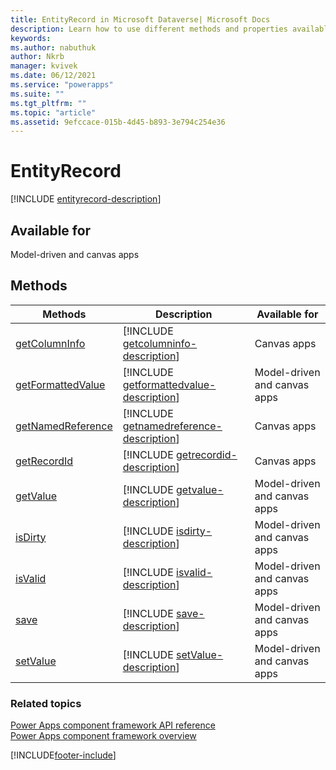 ```yaml
---
title: EntityRecord in Microsoft Dataverse| Microsoft Docs
description: Learn how to use different methods and properties available for EntityRecord in Power Apps component framework.
keywords:
ms.author: nabuthuk
author: Nkrb
manager: kvivek
ms.date: 06/12/2021
ms.service: "powerapps"
ms.suite: ""
ms.tgt_pltfrm: ""
ms.topic: "article"
ms.assetid: 9efccace-015b-4d45-b893-3e794c254e36
---
```


# EntityRecord

[!INCLUDE [entityrecord-description](includes/entityrecord-description.md)]

## Available for

Model-driven and canvas apps

## Methods

| Methods                                                | Description                                                                                        | Available for                |
| ------------------------------------------------------ | -------------------------------------------------------------------------------------------------- | ---------------------------- |
| [getColumnInfo](entityrecord/getColumnInfo.md)         | [!INCLUDE [getcolumninfo-description](entityrecord/includes/getcolumninfo-description.md)]         | Canvas apps                  |
| [getFormattedValue](entityrecord/getformattedvalue.md) | [!INCLUDE [getformattedvalue-description](entityrecord/includes/getformattedvalue-description.md)] | Model-driven and canvas apps |
| [getNamedReference](entityrecord/getnamedreference.md) | [!INCLUDE [getnamedreference-description](entityrecord/includes/getnamedreference-description.md)] | Canvas apps                  |
| [getRecordId](entityrecord/getrecordid.md)             | [!INCLUDE [getrecordid-description](entityrecord/includes/getrecordid-description.md)]             | Canvas apps                  |
| [getValue](entityrecord/getvalue.md)                   | [!INCLUDE [getvalue-description](entityrecord/includes/getvalue-description.md)]                   | Model-driven and canvas apps |
| [isDirty](entityrecord/isDirty.md)                     | [!INCLUDE [isdirty-description](entityrecord/includes/isdirty-description.md)]                     | Model-driven and canvas apps |
| [isValid](entityrecord/isValid.md)                     | [!INCLUDE [isvalid-description](entityrecord/includes/isvalid-description.md)]                     | Model-driven and canvas apps |
| [save](entityrecord/save.md)                           | [!INCLUDE [save-description](entityrecord/includes/save-description.md)]                           | Model-driven and canvas apps |
| [setValue](entityrecord/setValue.md)                   | [!INCLUDE [setValue-description](entityrecord/includes/setValue-description.md)]                   | Model-driven and canvas apps |

### Related topics

[Power Apps component framework API reference](../reference/index.md)<br/>
[Power Apps component framework overview](../overview.md)

[!INCLUDE[footer-include](../../../includes/footer-banner.md)]
